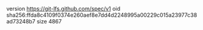 version https://git-lfs.github.com/spec/v1
oid sha256:ffda8c4109f0374e260aef8e7dd4d2248995a00229c015a23977c38ad73248b7
size 4867
